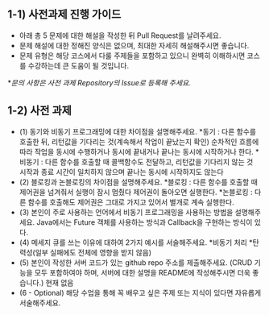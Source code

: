 ## 1-1) 사전과제 진행 가이드

- 아래 총 5 문제에 대한 해설을 작성한 뒤 Pull Request를 날려주세요.
- 문제 해설에 대한 정해진 양식은 없으며, 최대한 자세히 해설해주시면 좋습니다.
- 문제 유형은 해당 코스에서 다룰 주제들을 포함하고 있으니 완벽히 이해하시면 코스를 수강하는데 큰 도움이 될 것입니다.

**문의 사항은 사전 과제 Repository의 Issue로 등록해 주세요.*
  


## 1-2) 사전 과제

- (1) 동기와 비동기 프로그래밍에 대한 차이점을 설명해주세요.
      *동기 : 다른 함수를 호출한 뒤, 리턴값을 기다리는 것(계속해서 작업이 끝났는지 확인)
             순차적인 흐름에 따라 작업을 동시에 수행하거나 동시에 끝내거나 끝나는 동시에 시작하거나 한다.
      *비동기 : 다른 함수를 호출할 때 콜백함수도 전달하고, 리턴값을 기다리지 않는 것
            시작과 종료 시간이 일치하지 않으며 끝나는 동시에 시작하지도 않는다
- (2) 블로킹과 논블로킹의 차이점을 설명해주세요.
      *블로킹 : 다른 함수를 호출할 때 제어권을 넘겨줘서 실행이 잠시 멈췄다 제어권이 돌아오면 실행한다.
      *논블로킹 : 다른 함수를 호출해도 제어권은 그대로 가지고 있어서 별개로 계속 실행한다. 
- (3) 본인이 주로 사용하는 언어에서 비동기 프로그래밍을 사용하는 방법을 설명해주세요.
      Java에서는 Future 객체를 사용하는 방식과 Callback을 구현하는 방식이 있다.
- (4) 메세지 큐를 쓰는 이유에 대하여 2가지 예시를 서술해주세요.
      *비동기 처리 
      *탄력성(일부 실패에도 전체에 영향을 받지 않음)
- (5) 본인이 작성한 서버 코드가 있는 github repo 주소를 제출해주세요. (CRUD 기능을 모두 포함하여야 하며, 서버에 대한 설명을 README에 작성해주시면 더욱 좋습니다.) 현재 없음
- (6 - Optional) 해당 수업을 통해 꼭 배우고 싶은 주제 또는 지식이 있다면 자유롭게 서술해주세요.
